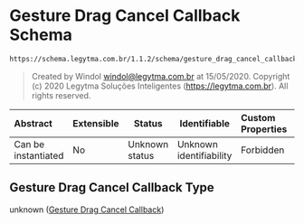 # Gesture Drag Cancel Callback Schema

```txt
https://schema.legytma.com.br/1.1.2/schema/gesture_drag_cancel_callback.schema.json
```




> Created by Windol [windol@legytma.com.br](mailto:windol@legytma.com.br) at 15/05/2020.
> Copyright (c) 2020 Legytma Soluções Inteligentes (<https://legytma.com.br>). All rights reserved.
>

| Abstract            | Extensible | Status         | Identifiable            | Custom Properties | Additional Properties | Access Restrictions | Defined In                                                                                                            |
| :------------------ | ---------- | -------------- | ----------------------- | :---------------- | --------------------- | ------------------- | --------------------------------------------------------------------------------------------------------------------- |
| Can be instantiated | No         | Unknown status | Unknown identifiability | Forbidden         | Allowed               | none                | [gesture_drag_cancel_callback.schema.json](../schema/gesture_drag_cancel_callback.schema.json) |

## Gesture Drag Cancel Callback Type

unknown ([Gesture Drag Cancel Callback](gesture_drag_cancel_callback.md))
